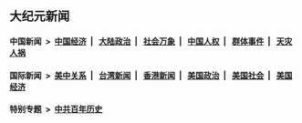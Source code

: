 ## 大纪元新闻

#### 中国新闻 &nbsp;>&nbsp; [中国经济](indexes/ncid283/README.md?01271245) &nbsp;| &nbsp; [大陆政治](indexes/ncid277/README.md?01271245) &nbsp;| &nbsp; [社会万象](indexes/ncid282/README.md?01271245) &nbsp;| &nbsp; [中国人权](indexes/ncid278/README.md?01271245) &nbsp;| &nbsp; [群体事件](indexes/ncid279/README.md?01271245) &nbsp;| &nbsp; [天灾人祸](indexes/ncid280/README.md?01271245)

#### 国际新闻 &nbsp;>&nbsp; [美中关系](indexes/nf1412576/README.md?01271245) &nbsp;| &nbsp; [台湾新闻](indexes/ncid1349361/README.md?01271245) &nbsp;| &nbsp; [香港新闻](indexes/ncid1349362/README.md?01271245) &nbsp;| &nbsp; [美国政治](indexes/ncid1078159/README.md?01271245) &nbsp;| &nbsp; [美国社会](indexes/ncid1078160/README.md?01271245) &nbsp;| &nbsp; [美国经济](indexes/ncid1078158/README.md?01271245)

#### 特别专题 &nbsp;>&nbsp; [中共百年历史](https://github.com/epoch-news/epoch-special/blob/master/README.md?01271245)  

